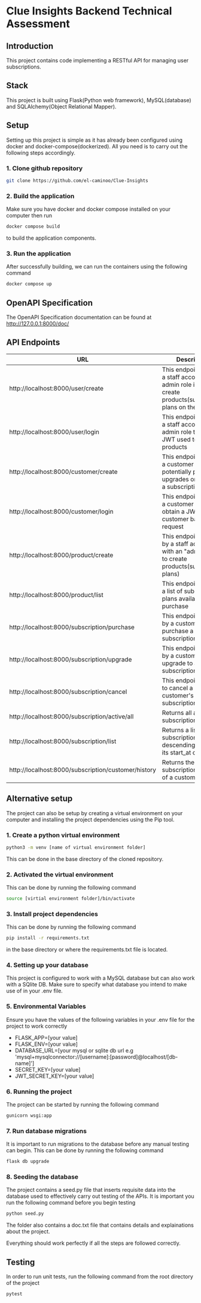 # Clue Insights Backend Technical Assessment 

## Introduction

This project contains code implementing a RESTful API for managing user subscriptions.

## Stack
This project is built using Flask(Python web framework), MySQL(database) and SQLAlchemy(Object Relational Mapper).

## Setup

Setting up this project is simple as it has already been configured using docker and docker-compose(dockerized). All you need is to carry out the following steps accordingly.

### 1. Clone github repository
```bash
git clone https://github.com/el-caminoo/Clue-Insights
```
### 2. Build the application

Make sure you have docker and docker compose installed on your computer then run
```bash
docker compose build
```
to build the application components.

### 3. Run the application
After successfully building, we can run the containers using the following command
```bash
docker compose up
```

## OpenAPI Specification
The OpenAPI Specification documentation can be found at http://127.0.0.1:8000/doc/

## API Endpoints 
| URL      | Description | Remark  |
|----------|-------------|---------|
| http://localhost:8000/user/create | This endpoint creates a staff account with admin role in order to create products(subscription plans on the platform) | No JWT required
| http://localhost:8000/user/login  | This endpoint logs in a staff account with admin role to obtain a JWT used to create products | No JWT required 
| http://localhost:8000/customer/create | This endpoint creates a customer that potentially purchases, upgrades or cancels a subscription plan | No JWT required  
| http://localhost:8000/customer/login | This endpoint logs in a customer in order to obtain a JWT to make customer based request | No JWT required
| http://localhost:8000/product/create | This endpoint is used by a staff account with an "admin" role to create products(subscription plans) | JWT required
| http://localhost:8000/product/list | This endpoint returns a list of subscription plans available for purchase | No JWT required
| http://localhost:8000/subscription/purchase | This endpoint is used by a customer to purchase a subscription plan | JWT required
| http://localhost:8000/subscription/upgrade | This endpoint is used by a customer to upgrade to a new subscription plan | JWT required
| http://localhost:8000/subscription/cancel | This endpoint is used to cancel a customer's active subscription plan | JWT required
| http://localhost:8000/subscription/active/all | Returns all active subscriptions | No JWT required
| http://localhost:8000/subscription/list | Returns a list of subscriptions in descending order of its start_at column | No JWT required
| http://localhost:8000/subscription/customer/history | Returns the subscription history of a customer | JWT required


## Alternative setup
The project can also be setup by creating a virtual environment on your computer and installing the project dependencies using the Pip tool.

### 1. Create a python virtual environment
```bash
python3 -m venv [name of virtual environment folder]
```
This can be done in the base directory of the cloned repository.
### 2. Activated the virtual environment
This can be done by running the following command
```bash
source [virtial environment folder]/bin/activate
```

### 3. Install project dependencies
This can be done by running the following command
```bash
pip install -r requirements.txt
```
in the base directory or where the requirements.txt file is located.
### 4. Setting up your database
This project is configured to work with a MySQL database but can also work with a SQlite DB. Make sure to specify what database you intend to make use of in your .env file.

### 5. Environmental Variables
Ensure you have the values of the following variables in your .env file for the project to work correctly

* FLASK_APP=[your value]
* FLASK_ENV=[your value]
* DATABASE_URL=[your mysql or sqlite db url e.g 'mysql+mysqlconnector://[username]:[password]@localhost/[db-name]']
* SECRET_KEY=[your value]
* JWT_SECRET_KEY=[your value]
### 6. Running the project
The project can be started by running the following command
```bash
gunicorn wsgi:app 
```
### 7. Run database migrations
It is important to run migrations to the database before any manual testing can begin. This can be done by running the following command
```bash
flask db upgrade
```
### 8. Seeding the database
The project contains a seed.py file that inserts requisite data into the database used to effectively carry out testing of the APIs. It is important you run the following command before you begin testing
```bash
python seed.py
```
The folder also contains a doc.txt file that contains details and explainations about the project.

Everything should work perfectly if all the steps are followed correctly.

## Testing

In order to run unit tests, run the following command from the root directory of the project
```bash
pytest
```